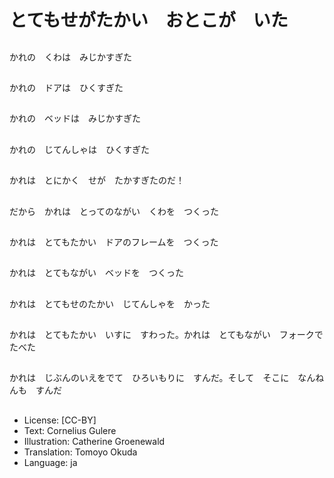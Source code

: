 # とてもせがたかい　おとこが　いた

##
かれの　くわは　みじかすぎた

##
かれの　ドアは　ひくすぎた

##
かれの　ベッドは　みじかすぎた

##
かれの　じてんしゃは　ひくすぎた

##
かれは　とにかく　せが　たかすぎたのだ！

##
だから　かれは　とってのながい　くわを　つくった

##
かれは　とてもたかい　ドアのフレームを　つくった

##
かれは　とてもながい　ベッドを　つくった

##
かれは　とてもせのたかい　じてんしゃを　かった

##
かれは　とてもたかい　いすに　すわった。かれは　とてもながい　フォークで　たべた

##
かれは　じぶんのいえをでて　ひろいもりに　すんだ。そして　そこに　なんねんも　すんだ

##
* License: [CC-BY]
* Text: Cornelius Gulere
* Illustration: Catherine Groenewald
* Translation: Tomoyo Okuda
* Language: ja
